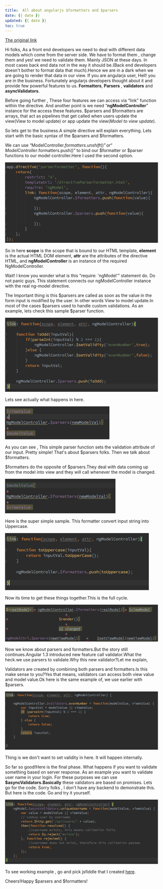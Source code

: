 ```yaml
---
title:  All about angularjs $formatters and $parsers
date: {{ date }}
updated: {{ date }}
toc: true
---
```




[The original link](https://www.linkedin.com/pulse/all-angularjs-formatters-parsers-anuradha-bandara?trk=pulse-wechat-qr)


Hi folks, As a front end developers we need to deal with different data models which come from the server side. We have to format them , change them and yes! we need to validate them. Mainly JSON at these days. In most cases back end data not in the way it should be.(Back end developers doesn't bother to format data that much).Hence we are in a dark when we are going to render that data in our view. If you are angularjs user, Hell! you are in the business. Fortunately angularjs developers thought about it and provide few powerful features to us. **Formatters**, **Parsers** , **validators** and **asyncValidators**.

<!-- more -->

Before going further , These four features we can access via “link” function within the directive. And another point is we need “**ngModelController**” instance for the access these features. $parsers and $formatters are arrays, that act as pipelines that get called when users update the view(View to model update) or app update the view(*Model to view update*).

So lets get to the business.A simple directive will explain everything. Lets start with the basic syntax of the $parsers and $formatters.

We can use “ModelController.$formatters.unshift()” or “ModelController.$formatters.push()” to bind our $formatter or $parser functions to our model controller.Here I used the second option.

![angular-d-1](media/15027832317589/angular-d-1.png)


So in here **scope** is the scope that is bound to our HTML template, **element** is the actual HTML DOM element, **attr** are the attributes of the directive HTML, and  **ngModelController**  is an instance of the required NgModelController.

Wait! I know you wonder what is this “require: 'ngModel'” statement do. Do not panic guys. This statement connects our ngModelController instance with the real ng-model directive.

The Important thing is this $parsers are called as soon as the value in the form input is modified by the user. In other words View to model update.In most of the cases $parsers used to handle custom validations. As an example, lets check this sample $parser function.


![angular-d-2](media/15027832317589/angular-d-2.png)

Lets see actually what happens in here.


![angular-d-3](media/15027832317589/angular-d-3.png)

As you can see , This simple parser function sets the validation attribute of our input. Pretty simple! That's about $parsers folks. Then we talk about $formatters.

$formatters do the opposite of $parsers.They deal with data coming up from the model into view and they will call whenever the model is changed.

![angular-d-4](media/15027832317589/angular-d-4.png)


Here is the super simple sample. This formatter convert input string into Uppercase.

![angular-d-5](media/15027832317589/angular-d-5.png)


Now its time to get these things together.This is the full cycle.

![angular-d-6](media/15027832317589/angular-d-6.png)


Now we know about parsers and formatters.But the story still continues.Angular 1.3 introduced new feature call validator.What the heck.we use parsers to validate.Why this new validator?Let me explain,

Validators are created by combining both parsers and formatters.Is this make sense to you?Yes that means, validators can access both view value and model value.Ok here is the same example of, we use earlier with $parsers.


![angular-d-7](media/15027832317589/angular-d-7.png)


Thing is we don't want to set validity in here. It will happen internally.

So far so good!Here is the final phase. What happens if you want to validate something based on server response. As an example you want to validate user name in your login. For these purposes we can use **$asyncValidators.Basically** these validators are based on promises. Lets go for the code. Sorry folks , I don't have any backend to demonstrate this. But here is the code. Go and try it yourself.


![angular-d-8](media/15027832317589/angular-d-8.png)


To see working example , go and pick jsfiddle that I created [here](http://jsfiddle.net/bandara00007/8xmLa22n/16/).

Cheers!Happy $parsers and $formatters!




